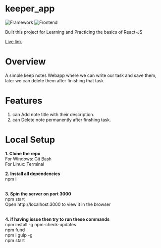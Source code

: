 # keeper_app </hr>

![Framework](https://img.shields.io/badge/Framework-RractJs-red)
![Frontend](https://img.shields.io/badge/Frontend-HTML/CSS/JS-green)

Built this project for Learning and Practicing the basics of React-JS

[Live link](https://mayanksamadhiya12345.github.io/keeper_app/)

# Overview
A simple keep notes Webapp where we can write our task and save them, later we can delete them after finishing that task



# Features

1. can Add note title with their description.
2. can Delete note permanently after finshing task.


# Local Setup <br />

<strong>1. Clone the repo</strong> <br />
For Windows: Git Bash<br />
For Linux: Terminal<br />

<strong>2. Install all dependencies</strong> <br />
npm i <br /><br />

<strong>3. Spin the server on port 3000</strong><br />
npm start<br />
Open http://localhost:3000 to view it in the browser <br /><br />

<strong>4. if having issue then try to run these commands</strong><br />
npm install -g npm-check-updates<br />
npm fund<br />
npm i gulp -g<br />
npm start<br /><br /><br />
